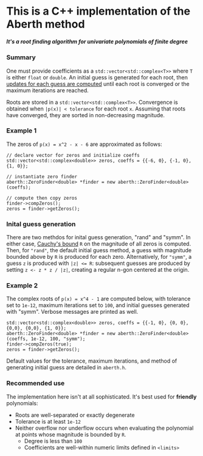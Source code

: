 # This is a C++ implementation of the Aberth method
##### It's a root finding algorithm for univariate polynomials of finite degree

### Summary
One must provide coefficients as a `std::vector<std::complex<T>>` where `T` is either `float` or `double`.
An initial guess is generated for each root, then [updates for each guess are computed](https://en.wikipedia.org/wiki/Aberth_method)
until each root is converged or the maximum iterations are reached.

Roots are stored in a `std::vector<std::complex<T>>`.
Convergence is obtained when `|p(x)| < tolerance` for each root `x`.
Assuming that roots have converged, they are sorted in non-decreasing magnitude.

### Example 1
The zeros of `p(x) = x^2 - x - 6` are approximated as follows:
```
// declare vector for zeros and initialize coeffs
std::vector<std::complex<double>> zeros, coeffs = {{-6, 0}, {-1, 0}, {1, 0}};

// instantiate zero finder
aberth::ZeroFinder<double> *finder = new aberth::ZeroFinder<double>(coeffs);

// compute then copy zeros
finder->compZeros();
zeros = finder->getZeros();
```

### Inital guess generation
There are two methdos for inital guess generation, "rand" and "symm".
In either case, [Cauchy's bound](https://en.wikipedia.org/wiki/Geometrical_properties_of_polynomial_roots) `R`
on the magnitude of all zeros is computed.
Then, for `"rand"`, the default initial guess method, a guess with magnitude bounded above by `R`
is produced for each zero. Alternatively, for `"symm"`, a guess `z` is produced with `|z| <= R`:
subsequent guesses are produced by setting `z <- z * z / |z|`, creating a regular n-gon centered
at the origin.


### Example 2
The complex roots of `p(x) = x^4 - 1` are computed below, with tolerance set to `1e-12`,
maximum iterations set to `100`, and initial guesses generated with "symm". Verbose messages are printed as well.
```
std::vector<std::complex<double>> zeros, coeffs = {{-1, 0}, {0, 0}, {0,0}, {0,0}, {1, 0}};
aberth::ZeroFinder<double> *finder = new aberth::ZeroFinder<double>(coeffs, 1e-12, 100, "symm");
finder->compZeros(true);
zeros = finder->getZeros();
```

Default values for the tolerance, maximum iterations, and method of generating initial guess are detailed in `aberth.h`.

### Recommended use
The implementation here isn't at all sophisticated. It's best used for **friendly** polynomials:
* Roots are well-separated or exactly degenerate 
* Tolerance is at least `1e-12`
* Neither overflow nor underflow occurs when evaluating the polynomial at points whose magnitude is bounded by `R`.
  * Degree is less than `100`
  * Coefficients are well-within numeric limits defined in `<limits>`
